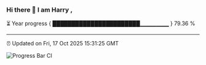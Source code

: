 ### Hi there 👋 I am Harry , 

⏳ Year progress { ███████████████████████▁▁▁▁▁▁▁ } 79.36 %

---

⏰ Updated on Fri, 17 Oct 2025 15:31:25 GMT

![Progress Bar CI](https://github.com/duykhang68/duykhang68/workflows/Progress%20Bar%20CI/badge.svg)
